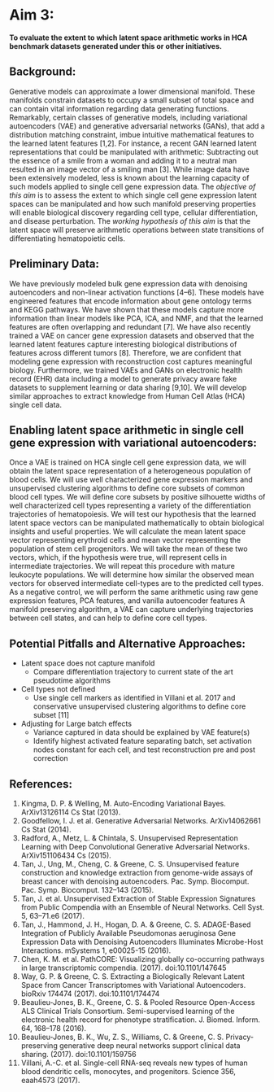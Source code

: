# Aim 3:

**To evaluate the extent to which latent space arithmetic works in HCA benchmark datasets generated under this or other initiatives.**

## Background:

Generative models can approximate a lower dimensional manifold.
These manifolds constrain datasets to occupy a small subset of total space and can contain vital information regarding data generating functions.
Remarkably, certain classes of generative models, including variational autoencoders (VAE) and generative adversarial networks (GANs), that add a distribution matching constraint, imbue intuitive mathematical features to the learned latent features [1,2].
For instance, a recent GAN learned latent representations that could be manipulated with arithmetic: Subtracting out the essence of a smile from a woman and adding it to a neutral man resulted in an image vector of a smiling man [3].
While image data have been extensively modeled, less is known about the learning capacity of such models applied to single cell gene expression data.
The _objective of this aim_ is to assess the extent to which single cell gene expression latent spaces can be manipulated and how such manifold preserving properties will enable biological discovery regarding cell type, cellular differentiation, and disease perturbation.
The _working hypothesis of this aim_ is that the latent space will preserve arithmetic operations between state transitions of differentiating hematopoietic cells.

## Preliminary Data:

We have previously modeled bulk gene expression data with denoising autoencoders and non-linear activation functions [4–6].
These models have engineered features that encode information about gene ontology terms and KEGG pathways.
We have shown that these models capture more information than linear models like PCA, ICA, and NMF, and that the learned features are often overlapping and redundant [7].
We have also recently trained a VAE on cancer gene expression datasets and observed that the learned latent features capture interesting biological distributions of features across different tumors [8].
Therefore, we are confident that modeling gene expression with reconstruction cost captures meaningful biology.
Furthermore, we trained VAEs and GANs on electronic health record (EHR) data including a model to generate privacy aware fake datasets to supplement learning or data sharing [9,10].
We will develop similar approaches to extract knowledge from Human Cell Atlas (HCA) single cell data.

## Enabling latent space arithmetic in single cell gene expression with variational autoencoders:

Once a VAE is trained on HCA single cell gene expression data, we will obtain the latent space representation of a heterogeneous population of blood cells.
We will use well characterized gene expression markers and unsupervised clustering algorithms to define core subsets of common blood cell types.
We will define core subsets by positive silhouette widths of well characterized cell types representing a variety of the differentiation trajectories of hematopoiesis.
We will test our hypothesis that the learned latent space vectors can be manipulated mathematically to obtain biological insights and useful properties.
We will calculate the mean latent space vector representing erythroid cells and mean vector representing the population of stem cell progenitors.
We will take the mean of these two vectors, which, if the hypothesis were true, will represent cells in intermediate trajectories.
We will repeat this procedure with mature leukocyte populations.
We will determine how similar the observed mean vectors for observed intermediate cell-types are to the predicted cell types.
As a negative control, we will perform the same arithmetic using raw gene expression features, PCA features, and vanilla autoencoder features
A manifold preserving algorithm, a VAE can capture underlying trajectories between cell states, and can help to define core cell types.

## Potential Pitfalls and Alternative Approaches:

-	Latent space does not capture manifold
    - Compare differentiation trajectory to current state of the art pseudotime algorithms
-	Cell types not defined
    -	Use single cell markers as identified in Villani et al. 2017 and conservative unsupervised clustering algorithms to define core subset [11]
-	Adjusting for Large batch effects
    -	Variance captured in data should be explained by VAE feature(s)
    - Identify highest activated feature separating batch, set activation nodes constant for each cell, and test reconstruction pre and post correction

## References:

1.	Kingma, D. P. & Welling, M. Auto-Encoding Variational Bayes. ArXiv13126114 Cs Stat (2013).
2.	Goodfellow, I. J. et al. Generative Adversarial Networks. ArXiv14062661 Cs Stat (2014).
3.	Radford, A., Metz, L. & Chintala, S. Unsupervised Representation Learning with Deep Convolutional Generative Adversarial Networks. ArXiv151106434 Cs (2015).
4.	Tan, J., Ung, M., Cheng, C. & Greene, C. S. Unsupervised feature construction and knowledge extraction from genome-wide assays of breast cancer with denoising autoencoders. Pac. Symp. Biocomput. Pac. Symp. Biocomput. 132–143 (2015).
5.	Tan, J. et al. Unsupervised Extraction of Stable Expression Signatures from Public Compendia with an Ensemble of Neural Networks. Cell Syst. 5, 63–71.e6 (2017).
6.	Tan, J., Hammond, J. H., Hogan, D. A. & Greene, C. S. ADAGE-Based Integration of Publicly Available Pseudomonas aeruginosa Gene Expression Data with Denoising Autoencoders Illuminates Microbe-Host Interactions. mSystems 1, e00025-15 (2016).
7.	Chen, K. M. et al. PathCORE: Visualizing globally co-occurring pathways in large transcriptomic compendia. (2017). doi:10.1101/147645
8.	Way, G. P. & Greene, C. S. Extracting a Biologically Relevant Latent Space from Cancer Transcriptomes with Variational Autoencoders. bioRxiv 174474 (2017). doi:10.1101/174474
9.	Beaulieu-Jones, B. K., Greene, C. S. & Pooled Resource Open-Access ALS Clinical Trials Consortium. Semi-supervised learning of the electronic health record for phenotype stratification. J. Biomed. Inform. 64, 168–178 (2016).
10.	Beaulieu-Jones, B. K., Wu, Z. S., Williams, C. & Greene, C. S. Privacy-preserving generative deep neural networks support clinical data sharing. (2017). doi:10.1101/159756
11.	Villani, A.-C. et al. Single-cell RNA-seq reveals new types of human blood dendritic cells, monocytes, and progenitors. Science 356, eaah4573 (2017).
